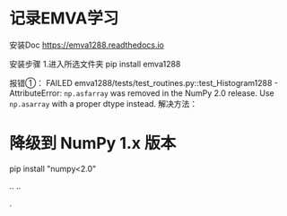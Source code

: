 # 记录EMVA学习

安装Doc
https://emva1288.readthedocs.io

安装步骤
1.进入所选文件夹   pip install emva1288



报错①：
FAILED emva1288/tests/test_routines.py::test_Histogram1288 - AttributeError: `np.asfarray` was removed in the NumPy 2.0 release. Use `np.asarray` with a proper dtype instead.
解决方法：
# 降级到 NumPy 1.x 版本
pip install "numpy<2.0"

..
..

.
